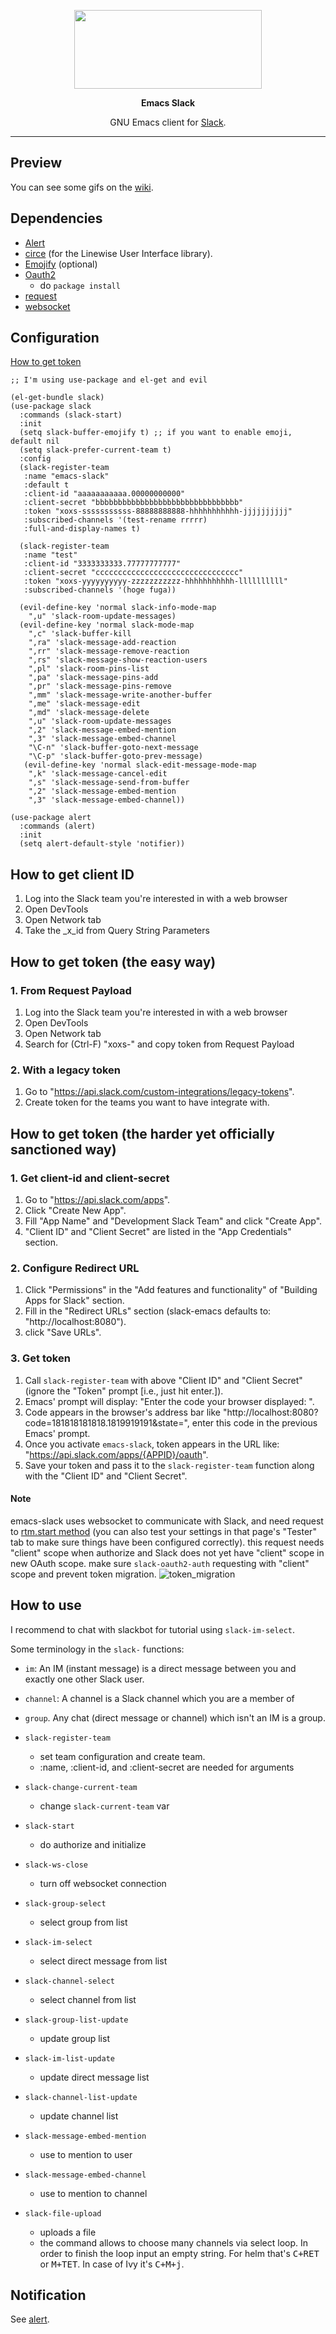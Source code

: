 <p align="center"><img src="https://raw.githubusercontent.com/yuya373/emacs-slack/assets/assets/slack-logo.svg?sanitize=true" width=300 height=126/></p>
<p align="center"><b>Emacs Slack</b></p>
<p align="center">GNU Emacs client for <a href="https://slack.com/">Slack</a>.</p>

---

## Preview

You can see some gifs on the [wiki](https://github.com/yuya373/emacs-slack/wiki/ScreenShots).

## Dependencies

- [Alert](https://github.com/jwiegley/alert)
- [circe](https://github.com/jorgenschaefer/circe) (for the Linewise User
  Interface library).
- [Emojify](https://github.com/iqbalansari/emacs-emojify) (optional)
- [Oauth2](https://github.com/emacsmirror/oauth2/blob/master/oauth2.el)
  - do `package install`
- [request](https://github.com/tkf/emacs-request)
- [websocket](https://github.com/ahyatt/emacs-websocket)

## Configuration

[How to get token](#how-to-get-token-the-easy-way)

```elisp
;; I'm using use-package and el-get and evil

(el-get-bundle slack)
(use-package slack
  :commands (slack-start)
  :init
  (setq slack-buffer-emojify t) ;; if you want to enable emoji, default nil
  (setq slack-prefer-current-team t)
  :config
  (slack-register-team
   :name "emacs-slack"
   :default t
   :client-id "aaaaaaaaaaa.00000000000"
   :client-secret "bbbbbbbbbbbbbbbbbbbbbbbbbbbbbbbb"
   :token "xoxs-sssssssssss-88888888888-hhhhhhhhhhh-jjjjjjjjjj"
   :subscribed-channels '(test-rename rrrrr)
   :full-and-display-names t)

  (slack-register-team
   :name "test"
   :client-id "3333333333.77777777777"
   :client-secret "cccccccccccccccccccccccccccccccc"
   :token "xoxs-yyyyyyyyyy-zzzzzzzzzzz-hhhhhhhhhhh-llllllllll"
   :subscribed-channels '(hoge fuga))

  (evil-define-key 'normal slack-info-mode-map
    ",u" 'slack-room-update-messages)
  (evil-define-key 'normal slack-mode-map
    ",c" 'slack-buffer-kill
    ",ra" 'slack-message-add-reaction
    ",rr" 'slack-message-remove-reaction
    ",rs" 'slack-message-show-reaction-users
    ",pl" 'slack-room-pins-list
    ",pa" 'slack-message-pins-add
    ",pr" 'slack-message-pins-remove
    ",mm" 'slack-message-write-another-buffer
    ",me" 'slack-message-edit
    ",md" 'slack-message-delete
    ",u" 'slack-room-update-messages
    ",2" 'slack-message-embed-mention
    ",3" 'slack-message-embed-channel
    "\C-n" 'slack-buffer-goto-next-message
    "\C-p" 'slack-buffer-goto-prev-message)
   (evil-define-key 'normal slack-edit-message-mode-map
    ",k" 'slack-message-cancel-edit
    ",s" 'slack-message-send-from-buffer
    ",2" 'slack-message-embed-mention
    ",3" 'slack-message-embed-channel))

(use-package alert
  :commands (alert)
  :init
  (setq alert-default-style 'notifier))

```
## How to get client ID

 1. Log into the Slack team you're interested in with a web browser
 2. Open DevTools
 3. Open Network tab
 4. Take the _x_id from Query String Parameters

## How to get token (the easy way)

### 1. From Request Payload

 1. Log into the Slack team you're interested in with a web browser
 2. Open DevTools
 3. Open Network tab
 4. Search for (Ctrl-F) "xoxs-" and copy token from Request Payload

### 2. With a legacy token

1. Go to "https://api.slack.com/custom-integrations/legacy-tokens".
2. Create token for the teams you want to have integrate with.

## How to get token (the harder yet officially sanctioned way)

### 1. Get client-id and client-secret

1. Go to "https://api.slack.com/apps".
2. Click "Create New App".
3. Fill "App Name" and "Development Slack Team" and click "Create App".
4. "Client ID" and "Client Secret" are listed in the "App Credentials" section.

### 2. Configure Redirect URL

1. Click "Permissions" in the "Add features and functionality" of "Building Apps for Slack" section.
2. Fill in the "Redirect URLs" section (slack-emacs defaults to: "http://localhost:8080").
3. click "Save URLs".

### 3. Get token

1. Call `slack-register-team` with above "Client ID" and "Client Secret" (ignore the "Token" prompt [i.e., just hit enter.]).
2. Emacs' prompt will display: "Enter the code your browser displayed: ".
3. Code appears in the browser's address bar like "http://localhost:8080?code=181818181818.1819919191&state=", enter this code in the previous Emacs' prompt.
4. Once you activate `emacs-slack`, token appears in the URL like: "https://api.slack.com/apps/{APPID}/oauth".
5. Save your token and pass it to the `slack-register-team` function along with the "Client ID" and "Client Secret".

#### Note

emacs-slack uses websocket to communicate with Slack, and need request to [rtm.start method](https://api.slack.com/methods/rtm.start) (you can also test your settings in that page's "Tester" tab to make sure things have been configured correctly).
this request needs "client" scope when authorize and Slack does not yet have "client" scope in new OAuth scope.
make sure `slack-oauth2-auth` requesting with "client" scope and prevent token migration.
![token_migration](https://github.com/yuya373/emacs-slack/wiki/images/token_migration.png)


## How to use

I recommend to chat with slackbot for tutorial using `slack-im-select`.

Some terminology in the `slack-` functions:
- `im`: An IM (instant message) is a direct message between you and exactly one other Slack user.
- `channel`: A channel is a Slack channel which you are a member of
- `group`. Any chat (direct message or channel) which isn't an IM is a group.

- `slack-register-team`
  - set team configuration and create team.
  - :name, :client-id, and :client-secret are needed for arguments
- `slack-change-current-team`
  - change `slack-current-team` var
- `slack-start`
  - do authorize and initialize
- `slack-ws-close`
  - turn off websocket connection
- `slack-group-select`
  - select group from list
- `slack-im-select`
  - select direct message from list
- `slack-channel-select`
  - select channel from list
- `slack-group-list-update`
  - update group list
- `slack-im-list-update`
  - update direct message list
- `slack-channel-list-update`
  - update channel list
- `slack-message-embed-mention`
  - use to mention to user
- `slack-message-embed-channel`
  - use to mention to channel
- `slack-file-upload`
  - uploads a file
  - the command allows to choose many channels via select loop. In order to finish the loop input an empty string. For helm that's <kbd>C+RET</kbd> or <kbd>M+TET</kbd>. In case of Ivy it's <kbd>C+M+j</kbd>.

## Notification

See [alert](https://github.com/jwiegley/alert).
